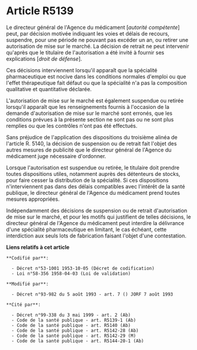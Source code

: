 # Article R5139

Le directeur général de l'Agence du médicament [*autorité compétente*] peut, par décision motivée indiquant les voies et
délais de recours, suspendre, pour une période ne pouvant pas excéder un an, ou retirer une autorisation de mise sur le
marché. La décision de retrait ne peut intervenir qu'après que le titulaire de l'autorisation a été invité à fournir ses
explications [*droit de défense*].

Ces décisions interviennent lorsqu'il apparaît que la spécialité pharmaceutique est nocive dans les conditions normales
d'emploi ou que l'effet thérapeutique fait défaut ou que la spécialité n'a pas la composition qualitative et quantitative
déclarée.

L'autorisation de mise sur le marché est également suspendue ou retirée lorsqu'il apparaît que les renseignements fournis à
l'occasion de la demande d'autorisation de mise sur le marché sont erronés, que les conditions prévues à la présente section
ne sont pas ou ne sont plus remplies ou que les contrôles n'ont pas été effectués.

Sans préjudice de l'application des dispositions du troisième alinéa de l'article R. 5140, la décision de suspension ou de
retrait fait l'objet des autres mesures de publicité que le directeur général de l'Agence du médicament juge nécessaire
d'ordonner.

Lorsque l'autorisation est suspendue ou retirée, le titulaire doit prendre toutes dispositions utiles, notamment auprès des
détenteurs de stocks, pour faire cesser la distribution de la spécialité. Si ces dispositions n'interviennent pas dans des
délais compatibles avec l'intérêt de la santé publique, le directeur général de l'Agence du médicament prend toutes mesures
appropriées.

Indépendamment des décisions de suspension ou de retrait d'autorisation de mise sur le marché, et pour les motifs qui
justifient de telles décisions, le directeur général de l'Agence du médicament peut interdire la délivrance d'une spécialité
pharmaceutique en limitant, le cas échéant, cette interdiction aux seuls lots de fabrication faisant l'objet d'une
contestation.

**Liens relatifs à cet article**

	**Codifié par**:

	  - Décret n°53-1001 1953-10-05 (Décret de codification)
	  - Loi n°58-356 1958-04-03 (Loi de validation)

	**Modifié par**:

	  - Décret n°93-982 du 5 août 1993 - art. 7 () JORF 7 août 1993

	**Cité par**:

	  - Décret n°99-338 du 3 mai 1999 - art. 2 (Ab)
	  - Code de la santé publique - art. R5139-1 (Ab)
	  - Code de la santé publique - art. R5140 (Ab)
	  - Code de la santé publique - art. R5142-28 (Ab)
	  - Code de la santé publique - art. R5142-29 (M)
	  - Code de la santé publique - art. R5144-20-1 (Ab)
